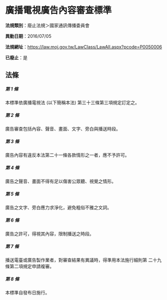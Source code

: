 # 廣播電視廣告內容審查標準

**法規類別**：廢止法規＞國家通訊傳播委員會

**異動日期**：2016/07/05  

**法規網址**：https://law.moj.gov.tw/LawClass/LawAll.aspx?pcode=P0050006

**已廢止**：是



## 法條
##### 第 1 條
本標準依廣播電視法 (以下簡稱本法) 第三十三條第三項規定訂定之。

##### 第 2 條
廣告審查包括內容、聲音、畫面、文字、旁白與播送時段。

##### 第 3 條
廣告內容有違反本法第二十一條各款情形之一者，應不予許可。

##### 第 4 條
廣告之聲音、畫面不得有足以傷害公眾聽、視覺之情形。

##### 第 5 條
廣告之文字、旁白應力求淨化，避免粗俗不雅之文詞。

##### 第 6 條
廣告之許可，得視其內容，限制播送之時段。

##### 第 7 條
播送電臺或廣告製作業者，對審查結果有異議時，得準用本法施行細則第
二十九條第二項規定申請複審。

##### 第 8 條
本標準自發布日施行。


